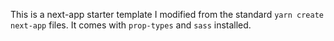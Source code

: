 This is a next-app starter template I modified from the standard `yarn create next-app` files.
It comes with `prop-types` and `sass` installed.